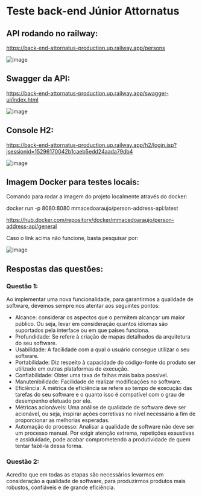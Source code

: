 # Teste back-end Júnior Attornatus

## API rodando no railway:
https://back-end-attornatus-production.up.railway.app/persons

![image](https://user-images.githubusercontent.com/103322548/212983768-e0998db5-e555-4946-b78a-6f0063ec1a49.png)

## Swagger da API:

https://back-end-attornatus-production.up.railway.app/swagger-ui/index.html

![image](https://user-images.githubusercontent.com/103322548/212983967-f06e711d-3133-4e75-855f-c15a676cd7da.png)

## Console H2:

https://back-end-attornatus-production.up.railway.app/h2/login.jsp?jsessionid=15296170042b1caeb5edd24aada79db4

![image](https://user-images.githubusercontent.com/103322548/212983556-f9d55418-eedd-40a3-96e4-fa2e9a6c8244.png)

## Imagem Docker para testes locais:

Comando para rodar a imagem do projeto localmente através do docker:

docker run -p 8080:8080 mmacedoaraujo/person-address-api:latest

https://hub.docker.com/repository/docker/mmacedoaraujo/person-address-api/general

Caso o link acima não funcione, basta pesquisar por:

![image](https://user-images.githubusercontent.com/103322548/212992048-688ec335-7e24-4c2d-8799-b036cf04fef3.png)





## Respostas das questôes:

### Questão 1:

Ao implementar uma nova funcionalidade, para garantirmos a qualidade de software, devemos sempre nos atentar aos seguintes pontos:
- Alcance: considerar os aspectos que o permitem alcançar um maior público. Ou seja, levar em consideração quantos idiomas são suportados pela interface ou em que países funciona.
- Profundidade: Se refere à criação de mapas detalhados da arquitetura do seu software.
- Usabilidade: A facilidade com a qual o usuário consegue utilizar o seu software.
- Portabilidade: Diz respeito à capacidade do código-fonte do produto ser utilizado em outras plataformas de execução.
- Confiabilidade: Obter uma taxa de falhas mais baixa possível.
- Manutenibilidade: Facilidade de realizar modificações no software.
- Eficiência: A métrica de eficiência se refere ao tempo de execução das tarefas do seu software e o quanto isso é compatível com o grau de desempenho efetuado por ele.
- Métricas acionáveis: Uma análise de qualidade de software deve ser acionável, ou seja, inspirar ações corretivas no nível necessário a fim de proporcionar as melhorias esperadas.
- Automação do processo: Analisar a qualidade de software não deve ser um processo manual. Por exigir atenção extrema, repetições exaustivas e assiduidade, pode acabar comprometendo a produtividade de quem tentar fazê-la dessa forma.

### Questão 2:

Acredito que em todas as etapas são necessários levarmos em consideração a qualidade de software, para produzirmos produtos mais robustos, confiáveis e de grande eficiência.


